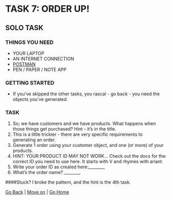 # TASK 7: ORDER UP!

## SOLO TASK

### THINGS YOU NEED
- YOUR LAPTOP
- AN INTERNET CONNECTION
- [POSTMAN](https://www.getpostman.com/)
- PEN / PAPER / NOTE APP

### GETTING STARTED
- If you’ve skipped the other tasks, you rascal - go back - you need the objects you’ve generated.

### TASK

1. So; we have customers and we have products. What happens when those things get purchased? Hint - it’s in the title.
2. This is a little trickier - there are very specific requirements to generating an order.
3. Generate 1 order using your customer object, and one (or more) of your products.
4. HINT: YOUR PRODUCT ID MAY NOT WORK… Check out the docs for the correct ID you need to use here. It starts with V and rhymes with ariant.
5. Write your order ID as created here:________
6. What’s the order name? ________

####Stuck?
I broke the pattern, and the hint is the 4th task.

[Go Back](task6.md) | [Move on](task8.md) | [Go Home](index.md)
